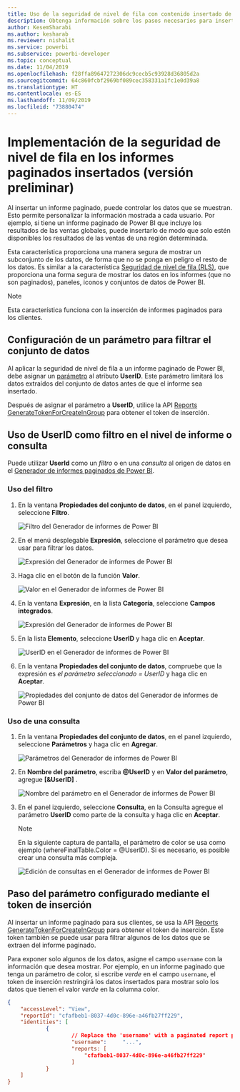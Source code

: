 ```yaml
---
title: Uso de la seguridad de nivel de fila con contenido insertado de Power BI
description: Obtenga información sobre los pasos necesarios para insertar contenido de Power BI en su aplicación.
author: KesemSharabi
ms.author: kesharab
ms.reviewer: nishalit
ms.service: powerbi
ms.subservice: powerbi-developer
ms.topic: conceptual
ms.date: 11/04/2019
ms.openlocfilehash: f28ffa89647272306dc9cecb5c93928d36805d2a
ms.sourcegitcommit: 64c860fcbf2969bf089cec358331a1fc1e0d39a8
ms.translationtype: HT
ms.contentlocale: es-ES
ms.lasthandoff: 11/09/2019
ms.locfileid: "73880474"
---
```

# <a name="implementing-row-level-security-in-embedded-paginated-reports-preview"></a>Implementación de la seguridad de nivel de fila en los informes paginados insertados (versión preliminar)

Al insertar un informe paginado, puede controlar los datos que se muestran. Esto permite personalizar la información mostrada a cada usuario. Por ejemplo, si tiene un informe paginado de Power BI que incluye los resultados de las ventas globales, puede insertarlo de modo que solo estén disponibles los resultados de las ventas de una región determinada.

Esta característica proporciona una manera segura de mostrar un subconjunto de los datos, de forma que no se ponga en peligro el resto de los datos. Es similar a la característica [Seguridad de nivel de fila (RLS)](embedded-row-level-security.md), que proporciona una forma segura de mostrar los datos en los informes (que no son paginados), paneles, iconos y conjuntos de datos de Power BI.  

> [!Note]
> Esta característica funciona con la inserción de informes paginados para los clientes.

## <a name="configuring-a-parameter-to-filter-the-dataset"></a>Configuración de un parámetro para filtrar el conjunto de datos

Al aplicar la seguridad de nivel de fila a un informe paginado de Power BI, debe asignar un [parámetro](../report-builder-parameters.md) al atributo **UserID**. Este parámetro limitará los datos extraídos del conjunto de datos antes de que el informe sea insertado.

Después de asignar el parámetro a **UserID**, utilice la API [Reports GenerateTokenForCreateInGroup](https://docs.microsoft.com/rest/api/power-bi/embedtoken/reports_generatetokenforcreateingroup) para obtener el token de inserción.

## <a name="use-uderid-as-a-filter-at-report-or-query-level"></a>Uso de UserID como filtro en el nivel de informe o consulta

Puede utilizar **UserId** como un *filtro* o en una *consulta* al origen de datos en el [Generador de informes paginados de Power BI](../report-builder-power-bi.md).

### <a name="using-the-filter"></a>Uso del filtro

1. En la ventana **Propiedades del conjunto de datos**, en el panel izquierdo, seleccione **Filtro**.

    ![Filtro del Generador de informes de Power BI](media/embedded-paginated-reports-secure-data/filter.png)

2. En el menú desplegable **Expresión**, seleccione el parámetro que desea usar para filtrar los datos.

     ![Expresión del Generador de informes de Power BI](media/embedded-paginated-reports-secure-data/expression.png)

3. Haga clic en el botón de la función **Valor**. 

    ![Valor en el Generador de informes de Power BI](media/embedded-paginated-reports-secure-data/function.png)

4. En la ventana **Expresión**, en la lista **Categoría**, seleccione **Campos integrados**.

    ![Expresión del Generador de informes de Power BI](media/embedded-paginated-reports-secure-data/built-in-fields.png)

5. En la lista **Elemento**, seleccione **UserID** y haga clic en **Aceptar**.

    ![UserID en el Generador de informes de Power BI](media/embedded-paginated-reports-secure-data/userid.png)

6. En la ventana **Propiedades del conjunto de datos**, compruebe que la expresión es *el parámetro seleccionado = UserID* y haga clic en **Aceptar**.

    ![Propiedades del conjunto de datos del Generador de informes de Power BI](media/embedded-paginated-reports-secure-data/verify.png)

### <a name="using-a-query"></a>Uso de una consulta

1. En la ventana **Propiedades del conjunto de datos**, en el panel izquierdo, seleccione **Parámetros** y haga clic en **Agregar**.

    ![Parámetros del Generador de informes de Power BI](media/embedded-paginated-reports-secure-data/parameters.png)

2. En **Nombre del parámetro**, escriba **@UserID** y en **Valor del parámetro**, agregue **[&UserID]** .

    ![Nombre del parámetro en el Generador de informes de Power BI](media/embedded-paginated-reports-secure-data/parameter-name.png) 

3. En el panel izquierdo, seleccione **Consulta**, en la Consulta agregue el parámetro **UserID** como parte de la consulta y haga clic en **Aceptar**.
    > [!NOTE]
    > En la siguiente captura de pantalla, el parámetro de color se usa como ejemplo (whereFinalTable.Color = @UserID). Si es necesario, es posible crear una consulta más compleja.

    ![Edición de consultas en el Generador de informes de Power BI](media/embedded-paginated-reports-secure-data/query-edit.png)

## <a name="passing-the-configured-parameter-using-the-embed-token"></a>Paso del parámetro configurado mediante el token de inserción

Al insertar un informe paginado para sus clientes, se usa la API [Reports GenerateTokenForCreateInGroup](https://docs.microsoft.com/rest/api/power-bi/embedtoken/reports_generatetokenforcreateingroup) para obtener el token de inserción. Este token también se puede usar para filtrar algunos de los datos que se extraen del informe paginado.

Para exponer solo algunos de los datos, asigne el campo `username` con la información que desea mostrar. Por ejemplo, en un informe paginado que tenga un parámetro de color, si escribe *verde* en el campo `username`, el token de inserción restringirá los datos insertados para mostrar solo los datos que tienen el valor *verde* en la columna color.

```JSON
{
    "accessLevel": "View",
    "reportId": "cfafbeb1-8037-4d0c-896e-a46fb27ff229",
    "identities": [
            {
                    // Replace the 'username' with a paginated report parameter
                    "username":     "...",
                    "reports: [
                        "cfafbeb1-8037-4d0c-896e-a46fb27ff229"
                    ]
            }
    ]
}
```
